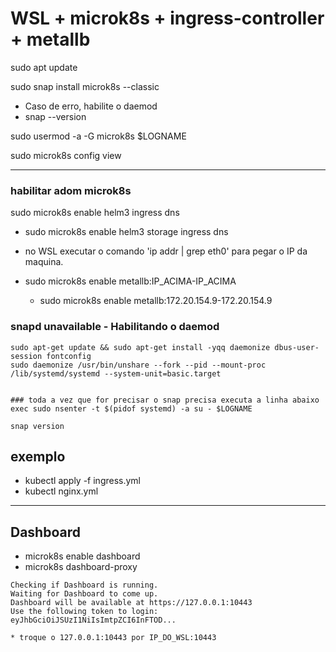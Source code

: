 # WSL + microk8s + ingress-controller + metallb


sudo apt update
  
sudo snap install microk8s --classic
  * Caso de erro, habilite o daemod
  * snap --version

sudo usermod -a -G microk8s $LOGNAME
  
sudo microk8s config view  

---

### habilitar adom microk8s 
sudo microk8s enable helm3 ingress dns

* sudo microk8s enable helm3 storage ingress dns

* no WSL executar o comando 'ip addr | grep eth0' para pegar o IP da maquina.
* sudo microk8s enable metallb:IP_ACIMA-IP_ACIMA
    * sudo microk8s enable metallb:172.20.154.9-172.20.154.9


### snapd unavailable -  Habilitando o daemod
  
    sudo apt-get update && sudo apt-get install -yqq daemonize dbus-user-session fontconfig
	sudo daemonize /usr/bin/unshare --fork --pid --mount-proc /lib/systemd/systemd --system-unit=basic.target
	
	
	### toda a vez que for precisar o snap precisa executa a linha abaixo
	exec sudo nsenter -t $(pidof systemd) -a su - $LOGNAME

	snap version
	
	
## exemplo
   * kubectl apply -f ingress.yml
   * kubectl nginx.yml

---
## Dashboard
  * microk8s enable dashboard
  * microk8s dashboard-proxy
```
Checking if Dashboard is running.
Waiting for Dashboard to come up.
Dashboard will be available at https://127.0.0.1:10443
Use the following token to login:
eyJhbGciOiJSUzI1NiIsImtpZCI6InFTOD...
```
    * troque o 127.0.0.1:10443 por IP_DO_WSL:10443
  
  
